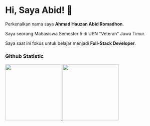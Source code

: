 # Hi, Saya Abid! 👋 

Perkenalkan nama saya **Ahmad Hauzan Abid Romadhon**.<br>

Saya seorang Mahasiswa Semester 5 di UPN "Veteran" Jawa Timur.<br>

Saya saat ini fokus untuk belajar menjadi **Full-Stack Developer**.

### Github Statistic
<p align="left">
<a href="[https://github.com/Abidr2002]">
  <img height="180em" src="https://github-readme-stats-eight-theta.vercel.app/api?username=Abidr2002&show_icons=true&theme=algolia&include_all_commits=true&count_private=true"/>
  <img height="180em" src="https://github-readme-stats-eight-theta.vercel.app/api/top-langs/?username=Abidr2002&layout=compact&langs_count=8&theme=algolia"/>
</a>
</p>


<!--
**Abidr2002/Abidr2002** is a ✨ _special_ ✨ repository because its `README.md` (this file) appears on your GitHub profile.

Here are some ideas to get you started:

- 🔭 I’m currently working on ...
- 🌱 I’m currently learning ...
- 👯 I’m looking to collaborate on ...
- 🤔 I’m looking for help with ...
- 💬 Ask me about ...
- 📫 How to reach me: ...
- 😄 Pronouns: ...
- ⚡ Fun fact: ...
-->
